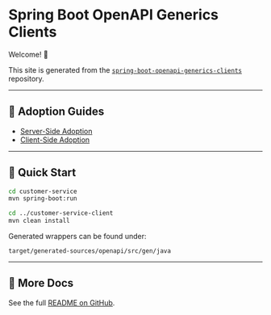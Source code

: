 # Spring Boot OpenAPI Generics Clients

Welcome! 👋

This site is generated from the [`spring-boot-openapi-generics-clients`](https://github.com/bsayli/spring-boot-openapi-generics-clients) repository.

---

## 📘 Adoption Guides

* [Server-Side Adoption](adoption/server-side-adoption.md)
* [Client-Side Adoption](adoption/client-side-adoption.md)

---

## 🚀 Quick Start

```bash
cd customer-service
mvn spring-boot:run

cd ../customer-service-client
mvn clean install
```

Generated wrappers can be found under:

`target/generated-sources/openapi/src/gen/java`

---

## 📖 More Docs

See the full [README on GitHub](https://github.com/bsayli/spring-boot-openapi-generics-clients#readme).
